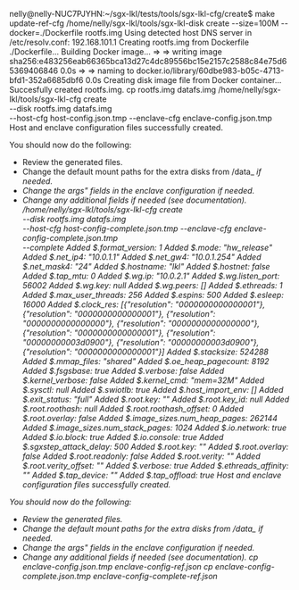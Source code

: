 nelly@nelly-NUC7PJYHN:~/sgx-lkl/tests/tools/sgx-lkl-cfg/create$ make update-ref-cfg
/home/nelly/sgx-lkl/tools/sgx-lkl-disk create --size=100M --docker=./Dockerfile rootfs.img
Using detected host DNS server in /etc/resolv.conf: 192.168.101.1
Creating rootfs.img from Dockerfile ./Dockerfile...
Building Docker image...
 => => writing image sha256:e483256eab66365bca13d27c4dc89556bc15e2157c2588c84e75d65369406846                                                                                                                                              0.0s 
 => => naming to docker.io/library/60dbe983-b05c-4713-bfd1-352a6685dbf6                                                                                                                                                                   0.0s 
Creating disk image file from Docker container...
Succesfully created rootfs.img.
cp rootfs.img datafs.img
/home/nelly/sgx-lkl/tools/sgx-lkl-cfg create \
  --disk rootfs.img datafs.img \
  --host-cfg host-config.json.tmp --enclave-cfg enclave-config.json.tmp
Host and enclave configuration files successfully created.

You should now do the following:
- Review the generated files.
- Change the default mount paths for the extra disks from /data_<i> if needed.
- Change the args" fields in the enclave configuration if needed.
- Change any additional fields if needed (see documentation).
/home/nelly/sgx-lkl/tools/sgx-lkl-cfg create \
  --disk rootfs.img datafs.img \
  --host-cfg host-config-complete.json.tmp --enclave-cfg enclave-config-complete.json.tmp \
  --complete
Added $.format_version: 1
Added $.mode: "hw_release"
Added $.net_ip4: "10.0.1.1"
Added $.net_gw4: "10.0.1.254"
Added $.net_mask4: "24"
Added $.hostname: "lkl"
Added $.hostnet: false
Added $.tap_mtu: 0
Added $.wg.ip: "10.0.2.1"
Added $.wg.listen_port: 56002
Added $.wg.key: null
Added $.wg.peers: []
Added $.ethreads: 1
Added $.max_user_threads: 256
Added $.espins: 500
Added $.esleep: 16000
Added $.clock_res: [{"resolution": "0000000000000001"}, {"resolution": "0000000000000001"}, {"resolution": "0000000000000000"}, {"resolution": "0000000000000000"}, {"resolution": "0000000000000001"}, {"resolution": "00000000003d0900"}, {"resolution": "00000000003d0900"}, {"resolution": "0000000000000001"}]
Added $.stacksize: 524288
Added $.mmap_files: "shared"
Added $.oe_heap_pagecount: 8192
Added $.fsgsbase: true
Added $.verbose: false
Added $.kernel_verbose: false
Added $.kernel_cmd: "mem=32M"
Added $.sysctl: null
Added $.swiotlb: true
Added $.host_import_env: []
Added $.exit_status: "full"
Added $.root.key: ""
Added $.root.key_id: null
Added $.root.roothash: null
Added $.root.roothash_offset: 0
Added $.root.overlay: false
Added $.image_sizes.num_heap_pages: 262144
Added $.image_sizes.num_stack_pages: 1024
Added $.io.network: true
Added $.io.block: true
Added $.io.console: true
Added $.sgxstep_attack_delay: 500
Added $.root.key: ""
Added $.root.overlay: false
Added $.root.readonly: false
Added $.root.verity: ""
Added $.root.verity_offset: ""
Added $.verbose: true
Added $.ethreads_affinity: ""
Added $.tap_device: ""
Added $.tap_offload: true
Host and enclave configuration files successfully created.

You should now do the following:
- Review the generated files.
- Change the default mount paths for the extra disks from /data_<i> if needed.
- Change the args" fields in the enclave configuration if needed.
- Change any additional fields if needed (see documentation).
cp enclave-config.json.tmp enclave-config-ref.json
cp enclave-config-complete.json.tmp enclave-config-complete-ref.json